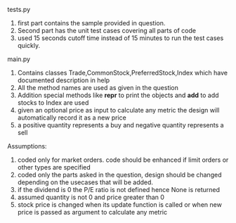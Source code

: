 tests.py
 1. first part contains the sample provided in question.
 2. Second part has the unit test cases covering all parts of code
 3. used 15 seconds cutoff time instead of 15 minutes to run the test cases quickly.

main.py
 1. Contains classes Trade,CommonStock,PreferredStock,Index which have documented description in help
 2. All the method names are used as given in the question
 3. Addition special methods like __repr__ to print the objects and __add__ to add stocks to Index are used
 4. given an optional price as input to calculate any metric the design will automatically record it as a new price
 5. a positive quantity represents a buy and negative quantity represents a sell

Assumptions:
 1. coded only for market orders. code should be enhanced if limit orders or other types are specified
 2. coded only the parts asked in the question, design should be changed depending on the usecases that will be added.
 3. if the dividend is 0 the P/E ratio is not defined hence None is returned
 4. assumed quantity is not 0 and price greater than 0
 5. stock price is changed when its update function is called or when new price is passed as argument to calculate any metric


